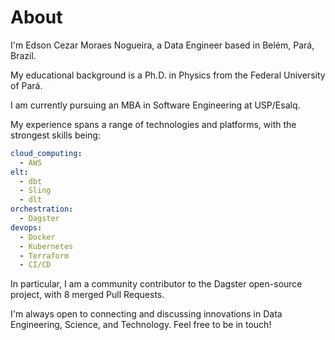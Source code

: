 # About 

I'm Edson Cezar Moraes Nogueira, a  Data Engineer based in Belém, Pará, Brazil. 

My educational background is a Ph.D. in Physics from the Federal University of Pará.

I am currently pursuing an MBA in Software Engineering at USP/Esalq.

My experience spans a range of technologies and platforms, with the strongest skills being:

```yaml
cloud_computing:
  - AWS
elt:
  - dbt
  - Sling
  - dlt
orchestration:
  - Dagster
devops:
  - Docker
  - Kubernetes
  - Terraform
  - CI/CD
```

In particular, I am a community contributor to the Dagster open-source project, with 8 merged Pull Requests.

I'm always open to connecting and discussing innovations in Data Engineering, Science, and Technology. Feel free to be in touch!
